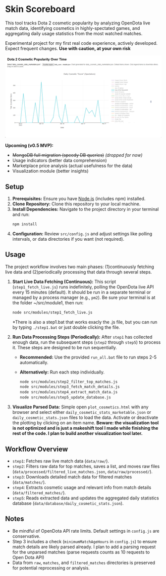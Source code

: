 # Skin Scoreboard

This tool tracks Dota 2 cosmetic popularity by analyzing OpenDota live match data, identifying cosmetics in highly-spectated games, and aggregating daily usage statistics from the most watched matches.

Experimental project for my first real code experience, actively developed. Expect frequent changes. **Use with caution, at your own risk**

![alt text](image.png)

**Upcoming (v0.5 MVP):**
*   ~~MongoDB full migration (speedy DB queries)~~ _(dropped for now)_
*   Usage indicators (better data comprehension)
*   Marketplace price analysis (actual usefulness for the data)
*   Visualization module (better insights)

## Setup

1.  **Prerequisites:** Ensure you have [Node.js](https://nodejs.org/) (includes npm) installed.
2.  **Clone Repository:** Clone this repository to your local machine.
3.  **Install Dependencies:** Navigate to the project directory in your terminal and run:
    ```bash
    npm install
    ```
4.  **Configuration:** Review `src/config.js` and adjust settings like polling intervals, or data directories if you want (not required).

## Usage

The project workflow involves two main phases: (1)continuously fetching live data and (2)periodically processing that data through several steps.

1.  **Start Live Data Fetching (Continuous):**
    This script (`step1_fetch_live.js`) runs indefinitely, polling the OpenDota live API every 15 minutes (default). It should be run in a separate terminal or managed by a process manager (e.g., `pm2`). Be sure your terminal is at the folder ~/src/module1, then run:
    ```bash
    node src/modules/step1_fetch_live.js
    ```

    *There is also a step1.bat that works exacly the .js file, but you can run by typing `./step1.bat` or just double clicking the file.

2.  **Run Data Processing Steps (Periodically):**
    After `step1` has collected enough data, run the subsequent steps (`step2` through `step5`) to process it. These steps are designed to be run sequentially.

    *   **Recommended:** Use the provided `run_all.bat` file to run steps 2-5 automatically.
        
    *   **Alternatively:** Run each step individually.
        ```bash
        node src/modules/step2_filter_top_matches.js
        node src/modules/step3_fetch_match_details.js
        node src/modules/step4_extract_match_data.js
        node src/modules/step5_update_database.js
        ```
3.  **Visualize Parsed Data:**
    Simple open `plot_cosmetics.html` with any browser and select either `daily_cosmetic_stats_marketable.json` or `daily_cosmetic_stats.json` files to load the data. Activate or deactivate the plotting by clicking on an item name. **Beware: the visualization tool is not optimized and is just a makeshift tool I made while finishing the rest of the code. I plan to build another visualization tool later.**

## Workflow Overview

*   `step1`: Fetches raw live match data (`data/raw/`).
*   `step2`: Filters raw data for top matches, saves a list, and moves raw files (`data/processed/filtered_live_matches.json`, `data/raw/processed/`).
*   `step3`: Downloads detailed match data for filtered matches (`data/matches/`).
*   `step4`: Extracts cosmetic usage and relevant info from match details (`data/filtered_matches/`).
*   `step5`: Reads extracted data and updates the aggregated daily statistics database (`data/database/daily_cosmetic_stats.json`).

## Notes

*   Be mindful of OpenDota API rate limits. Default settings in `config.js` are conservative.
*   Step 3 includes a check (`minimumMatchAgeHours` in `config.js`) to ensure match details are likely parsed already. I plan to add a parsing request for the unparsed matches (parse requests counts as 10 requests to Open Dota API)
*   Data from `raw`, `matches`, and `filtered_matches` directories is preserved for potential reprocessing or analysis.
